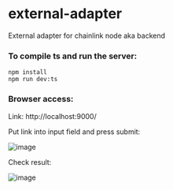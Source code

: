 # external-adapter
External adapter for chainlink node aka backend

### To compile ts and run the server:

  ```
  npm install
  npm run dev:ts
  ```

### Browser access:
Link: http://localhost:9000/

Put link into input field and press submit:

![image](https://user-images.githubusercontent.com/51874367/214381212-deaa8934-56d8-4b62-b314-d0761800a49e.png)

Check result: 

![image](https://user-images.githubusercontent.com/51874367/214381404-d4075793-dd26-4213-8088-a72427bfcb0c.png)
